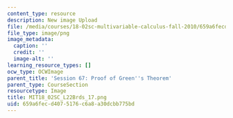 ```yaml
---
content_type: resource
description: New image Upload
file: /media/courses/18-02sc-multivariable-calculus-fall-2010/659a6fecd4075176c6a8a30dcbb775bd_MIT18_02SC_L22Brds_17.png
file_type: image/png
image_metadata:
  caption: ''
  credit: ''
  image-alt: ''
learning_resource_types: []
ocw_type: OCWImage
parent_title: 'Session 67: Proof of Green''s Theorem'
parent_type: CourseSection
resourcetype: Image
title: MIT18_02SC_L22Brds_17.png
uid: 659a6fec-d407-5176-c6a8-a30dcbb775bd
---
```

